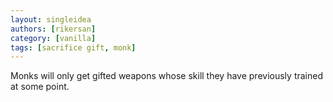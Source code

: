 ```yaml
---
layout: singleidea
authors: [rikersan]
category: [vanilla]
tags: [sacrifice gift, monk]
---
```

Monks will only get gifted weapons whose skill they have previously trained at some point.
